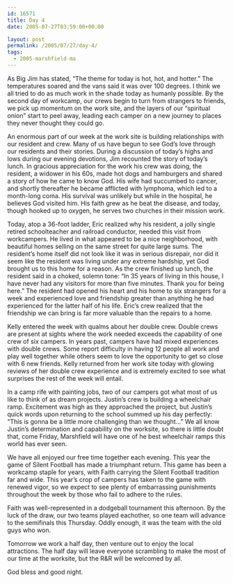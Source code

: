 ```yaml
---
id: 16571
title: Day 4
date: 2005-07-27T03:59:00+00:00

layout: post
permalink: /2005/07/27/day-4/
tags:
  - 2005-marshfield-ma
---
```

As Big Jim has stated, &#8220;The theme for today is hot, hot, and hotter.&#8221; The temperatures soared and the vans said it was over 100 degrees. I think we all tried to do as much work in the shade today as humanly possible. By the second day of workcamp, our crews begin to turn from strangers to friends, we pick up momentum on the work site, and the layers of our &#8220;spiritual onion&#8221; start to peel away, leading each camper on a new journey to places they never thought they could go.

An enormous part of our week at the work site is building relationships with our resident and crew. Many of us have begun to see God&#8217;s love through our residents and their stories. During a discussion of today&#8217;s highs and lows during our evening devotions, Jim recounted the story of today&#8217;s lunch. In gracious appreciation for the work his crew was doing, the resident, a widower in his 60s, made hot dogs and hamburgers and shared a story of how he came to know God. His wife had succumbed to cancer, and shortly thereafter he became afflicted with lymphoma, which led to a month-long coma. His survival was unlikely but while in the hospital, he believes God visited him. His faith grew as he beat the disease, and today, though hooked up to oxygen, he serves two churches in their mission work.

Today, atop a 36-foot ladder, Eric realized why his resident, a jolly single retired schoolteacher and railroad conductor, needed this visit from workcampers. He lived in what appeared to be a nice neighborhood, with beautiful homes selling on the same street for quite large sums. The resident&#8217;s home itself did not look like it was in serious disrepair, nor did it seem like the resident was living under any extreme hardship, yet God brought us to this home for a reason. As the crew finished up lunch, the resident said in a choked, solemn tone: &#8220;In 35 years of living in this house, I have never had any visitors for more than five minutes. Thank you for being here.&#8221; The resident had opened his heart and his home to six strangers for a week and experienced love and friendship greater than anything he had experienced for the latter half of his life. Eric&#8217;s crew realized that the friendship we can bring is far more valuable than the repairs to a home.

Kelly entered the week with qualms about her double crew. Double crews are present at sights where the work needed exceeds the capability of one crew of six campers. In years past, campers have had mixed experiences with double crews. Some report difficulty in having 12 people all work and play well together while others seem to love the opportunity to get so close with 6 new friends. Kelly returned from her work site today with glowing reviews of her double crew experience and is extremely excited to see what surprises the rest of the week will entail.

In a camp rife with painting jobs, two of our campers got what most of us like to think of as dream projects. Justin&#8217;s crew is building a wheelchair ramp. Excitement was high as they approached the project, but Justin&#8217;s quick words upon returning to the school summed up his day perfectly: &#8220;This is gonna be a little more challenging than we thought&#8230;&#8221; We all know Justin&#8217;s determination and capability on the worksite, so there is little doubt that, come Friday, Marshfield will have one of he best wheelchair ramps this world has ever seen.

We have all enjoyed our free time together each evening. This year the game of Silent Football has made a triumphant return. This game has been a workcamp staple for years, with Faith carrying the Silent Football tradition far and wide. This year&#8217;s crop of campers has taken to the game with renewed vigor, so we expect to see plenty of embarrassing punishments throughout the week by those who fail to adhere to the rules.

Faith was well-represented in a dodgeball tournament this afternoon. By the luck of the draw, our two teams played eachother, so one team will advance to the semifinals this Thursday. Oddly enough, it was the team with the old guys who won.

Tomorrow we work a half day, then venture out to enjoy the local attractions. The half day will leave everyone scrambling to make the most of our time at the worksite, but the R&R will be welcomed by all.

God bless and good night.